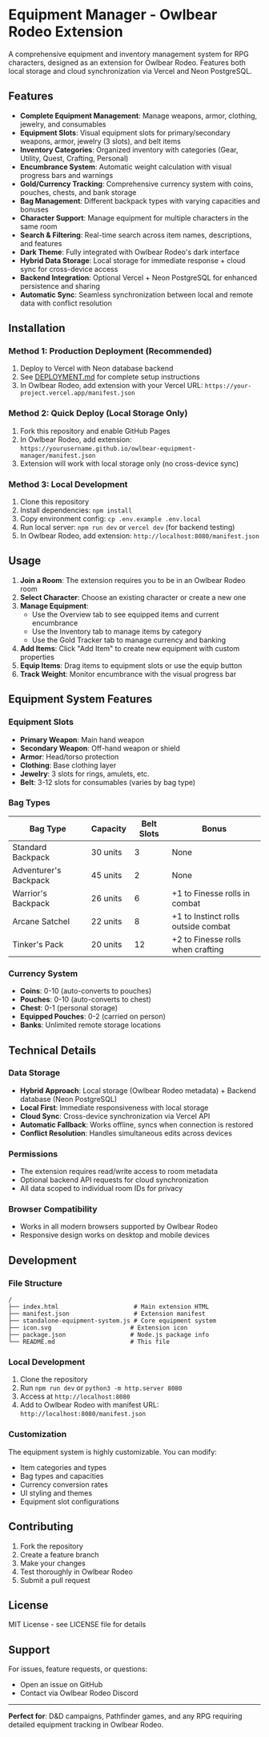 # Equipment Manager - Owlbear Rodeo Extension

A comprehensive equipment and inventory management system for RPG characters, designed as an extension for Owlbear Rodeo. Features both local storage and cloud synchronization via Vercel and Neon PostgreSQL.

## Features

- **Complete Equipment Management**: Manage weapons, armor, clothing, jewelry, and consumables
- **Equipment Slots**: Visual equipment slots for primary/secondary weapons, armor, jewelry (3 slots), and belt items
- **Inventory Categories**: Organized inventory with categories (Gear, Utility, Quest, Crafting, Personal)
- **Encumbrance System**: Automatic weight calculation with visual progress bars and warnings
- **Gold/Currency Tracking**: Comprehensive currency system with coins, pouches, chests, and bank storage
- **Bag Management**: Different backpack types with varying capacities and bonuses
- **Character Support**: Manage equipment for multiple characters in the same room
- **Search & Filtering**: Real-time search across item names, descriptions, and features
- **Dark Theme**: Fully integrated with Owlbear Rodeo's dark interface
- **Hybrid Data Storage**: Local storage for immediate response + cloud sync for cross-device access
- **Backend Integration**: Optional Vercel + Neon PostgreSQL for enhanced persistence and sharing
- **Automatic Sync**: Seamless synchronization between local and remote data with conflict resolution

## Installation

### Method 1: Production Deployment (Recommended)
1. Deploy to Vercel with Neon database backend
2. See [DEPLOYMENT.md](./DEPLOYMENT.md) for complete setup instructions
3. In Owlbear Rodeo, add extension with your Vercel URL: `https://your-project.vercel.app/manifest.json`

### Method 2: Quick Deploy (Local Storage Only)
1. Fork this repository and enable GitHub Pages
2. In Owlbear Rodeo, add extension: `https://yourusername.github.io/owlbear-equipment-manager/manifest.json`
3. Extension will work with local storage only (no cross-device sync)

### Method 3: Local Development
1. Clone this repository
2. Install dependencies: `npm install`
3. Copy environment config: `cp .env.example .env.local`
4. Run local server: `npm run dev` or `vercel dev` (for backend testing)
5. In Owlbear Rodeo, add extension: `http://localhost:8080/manifest.json`

## Usage

1. **Join a Room**: The extension requires you to be in an Owlbear Rodeo room
2. **Select Character**: Choose an existing character or create a new one
3. **Manage Equipment**: 
   - Use the Overview tab to see equipped items and current encumbrance
   - Use the Inventory tab to manage items by category
   - Use the Gold Tracker tab to manage currency and banking
4. **Add Items**: Click "Add Item" to create new equipment with custom properties
5. **Equip Items**: Drag items to equipment slots or use the equip button
6. **Track Weight**: Monitor encumbrance with the visual progress bar

## Equipment System Features

### Equipment Slots
- **Primary Weapon**: Main hand weapon
- **Secondary Weapon**: Off-hand weapon or shield
- **Armor**: Head/torso protection
- **Clothing**: Base clothing layer
- **Jewelry**: 3 slots for rings, amulets, etc.
- **Belt**: 3-12 slots for consumables (varies by bag type)

### Bag Types
| Bag Type | Capacity | Belt Slots | Bonus |
|----------|----------|------------|-------|
| Standard Backpack | 30 units | 3 | None |
| Adventurer's Backpack | 45 units | 2 | None |
| Warrior's Backpack | 26 units | 6 | +1 to Finesse rolls in combat |
| Arcane Satchel | 22 units | 8 | +1 to Instinct rolls outside combat |
| Tinker's Pack | 20 units | 12 | +2 to Finesse rolls when crafting |

### Currency System
- **Coins**: 0-10 (auto-converts to pouches)
- **Pouches**: 0-10 (auto-converts to chest)
- **Chest**: 0-1 (personal storage)
- **Equipped Pouches**: 0-2 (carried on person)
- **Banks**: Unlimited remote storage locations

## Technical Details

### Data Storage
- **Hybrid Approach**: Local storage (Owlbear Rodeo metadata) + Backend database (Neon PostgreSQL)
- **Local First**: Immediate responsiveness with local storage
- **Cloud Sync**: Cross-device synchronization via Vercel API
- **Automatic Fallback**: Works offline, syncs when connection is restored
- **Conflict Resolution**: Handles simultaneous edits across devices

### Permissions
- The extension requires read/write access to room metadata
- Optional backend API requests for cloud synchronization
- All data scoped to individual room IDs for privacy

### Browser Compatibility
- Works in all modern browsers supported by Owlbear Rodeo
- Responsive design works on desktop and mobile devices

## Development

### File Structure
```
/
├── index.html                     # Main extension HTML
├── manifest.json                  # Extension manifest
├── standalone-equipment-system.js # Core equipment system
├── icon.svg                      # Extension icon
├── package.json                  # Node.js package info
└── README.md                     # This file
```

### Local Development
1. Clone the repository
2. Run `npm run dev` or `python3 -m http.server 8080`
3. Access at `http://localhost:8080`
4. Add to Owlbear Rodeo with manifest URL: `http://localhost:8080/manifest.json`

### Customization
The equipment system is highly customizable. You can modify:
- Item categories and types
- Bag types and capacities  
- Currency conversion rates
- UI styling and themes
- Equipment slot configurations

## Contributing

1. Fork the repository
2. Create a feature branch
3. Make your changes
4. Test thoroughly in Owlbear Rodeo
5. Submit a pull request

## License

MIT License - see LICENSE file for details

## Support

For issues, feature requests, or questions:
- Open an issue on GitHub
- Contact via Owlbear Rodeo Discord

---

**Perfect for**: D&D campaigns, Pathfinder games, and any RPG requiring detailed equipment tracking in Owlbear Rodeo.